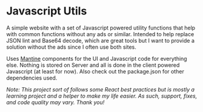 # Javascript Utils

A simple website with a set of Javascript powered utility functions that help with common functions without any ads or similar. Intended to help replace JSON lint and Base64 decode, which are great tools but I want to provide a solution without the ads since I often use both sites.

Uses [Mantine](https://ui.mantine.dev) components for the UI and Javascript code for everything else. Nothing is stored on Server and all is done in the client powered Javascript (at least for now). Also check out the package.json for other dependencies used.

*Note: This project sort of follows some React best practices but is mostly a learning project and a helper to make my life easier. As such, support, fixes, and code quality may vary. Thank you!*